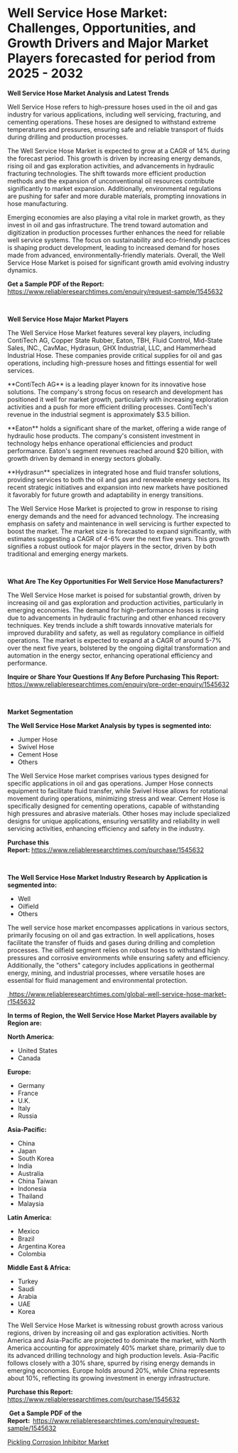 <p><h1>Well Service Hose Market: Challenges, Opportunities, and Growth Drivers and Major Market Players forecasted for period from 2025 - 2032</h1></p><p><strong>Well Service Hose Market Analysis and Latest Trends</strong></p>
<p><p>Well Service Hose refers to high-pressure hoses used in the oil and gas industry for various applications, including well servicing, fracturing, and cementing operations. These hoses are designed to withstand extreme temperatures and pressures, ensuring safe and reliable transport of fluids during drilling and production processes.</p><p>The Well Service Hose Market is expected to grow at a CAGR of 14% during the forecast period. This growth is driven by increasing energy demands, rising oil and gas exploration activities, and advancements in hydraulic fracturing technologies. The shift towards more efficient production methods and the expansion of unconventional oil resources contribute significantly to market expansion. Additionally, environmental regulations are pushing for safer and more durable materials, prompting innovations in hose manufacturing.</p><p>Emerging economies are also playing a vital role in market growth, as they invest in oil and gas infrastructure. The trend toward automation and digitization in production processes further enhances the need for reliable well service systems. The focus on sustainability and eco-friendly practices is shaping product development, leading to increased demand for hoses made from advanced, environmentally-friendly materials. Overall, the Well Service Hose Market is poised for significant growth amid evolving industry dynamics.</p></p>
<p><strong>Get a Sample PDF of the Report:&nbsp;</strong> <a href="https://www.reliableresearchtimes.com/enquiry/request-sample/1545632?utm_campaign=2204&utm_medium=2&utm_source=Github&utm_content=ia&utm_term=01022025&utm_id=well-service-hose">https://www.reliableresearchtimes.com/enquiry/request-sample/1545632</a></p>
<p>&nbsp;</p>
<p><strong>Well Service Hose Major Market Players</strong></p>
<p><p>The Well Service Hose Market features several key players, including ContiTech AG, Copper State Rubber, Eaton, TBH, Fluid Control, Mid-State Sales, INC., CavMac, Hydrasun, GHX Industrial, LLC, and Hammerhead Industrial Hose. These companies provide critical supplies for oil and gas operations, including high-pressure hoses and fittings essential for well services.</p><p>**ContiTech AG** is a leading player known for its innovative hose solutions. The company's strong focus on research and development has positioned it well for market growth, particularly with increasing exploration activities and a push for more efficient drilling processes. ContiTech's revenue in the industrial segment is approximately $3.5 billion.</p><p>**Eaton** holds a significant share of the market, offering a wide range of hydraulic hose products. The company's consistent investment in technology helps enhance operational efficiencies and product performance. Eaton's segment revenues reached around $20 billion, with growth driven by demand in energy sectors globally.</p><p>**Hydrasun** specializes in integrated hose and fluid transfer solutions, providing services to both the oil and gas and renewable energy sectors. Its recent strategic initiatives and expansion into new markets have positioned it favorably for future growth and adaptability in energy transitions.</p><p>The Well Service Hose Market is projected to grow in response to rising energy demands and the need for advanced technology. The increasing emphasis on safety and maintenance in well servicing is further expected to boost the market. The market size is forecasted to expand significantly, with estimates suggesting a CAGR of 4-6% over the next five years. This growth signifies a robust outlook for major players in the sector, driven by both traditional and emerging energy markets.</p></p>
<p>&nbsp;</p>
<p><strong>What Are The Key Opportunities For Well Service Hose Manufacturers?</strong></p>
<p><p>The Well Service Hose market is poised for substantial growth, driven by increasing oil and gas exploration and production activities, particularly in emerging economies. The demand for high-performance hoses is rising due to advancements in hydraulic fracturing and other enhanced recovery techniques. Key trends include a shift towards innovative materials for improved durability and safety, as well as regulatory compliance in oilfield operations. The market is expected to expand at a CAGR of around 5-7% over the next five years, bolstered by the ongoing digital transformation and automation in the energy sector, enhancing operational efficiency and performance.</p></p>
<p><strong>Inquire or Share Your Questions If Any Before Purchasing This Report:</strong> <a href="https://www.reliableresearchtimes.com/enquiry/pre-order-enquiry/1545632?utm_campaign=2204&utm_medium=2&utm_source=Github&utm_content=ia&utm_term=01022025&utm_id=well-service-hose">https://www.reliableresearchtimes.com/enquiry/pre-order-enquiry/1545632</a></p>
<p>&nbsp;</p>
<p><strong>Market Segmentation</strong></p>
<p><strong>The Well Service Hose Market Analysis by types is segmented into:</strong></p>
<p><ul><li>Jumper Hose</li><li>Swivel Hose</li><li>Cement Hose</li><li>Others</li></ul></p>
<p><p>The Well Service Hose market comprises various types designed for specific applications in oil and gas operations. Jumper Hose connects equipment to facilitate fluid transfer, while Swivel Hose allows for rotational movement during operations, minimizing stress and wear. Cement Hose is specifically designed for cementing operations, capable of withstanding high pressures and abrasive materials. Other hoses may include specialized designs for unique applications, ensuring versatility and reliability in well servicing activities, enhancing efficiency and safety in the industry.</p></p>
<p><strong>Purchase this Report:&nbsp;</strong><a href="https://www.reliableresearchtimes.com/purchase/1545632?utm_campaign=2204&utm_medium=2&utm_source=Github&utm_content=ia&utm_term=01022025&utm_id=well-service-hose">https://www.reliableresearchtimes.com/purchase/1545632</a></p>
<p>&nbsp;</p>
<p><strong>The Well Service Hose Market Industry Research by Application is segmented into:</strong></p>
<p><ul><li>Well</li><li>Oilfield</li><li>Others</li></ul></p>
<p><p>The well service hose market encompasses applications in various sectors, primarily focusing on oil and gas extraction. In well applications, hoses facilitate the transfer of fluids and gases during drilling and completion processes. The oilfield segment relies on robust hoses to withstand high pressures and corrosive environments while ensuring safety and efficiency. Additionally, the "others" category includes applications in geothermal energy, mining, and industrial processes, where versatile hoses are essential for fluid management and environmental protection.</p></p>
<p><a href="https://www.reliableresearchtimes.com/global-well-service-hose-market-r1545632?utm_campaign=2204&utm_medium=2&utm_source=Github&utm_content=ia&utm_term=01022025&utm_id=well-service-hose">&nbsp;https://www.reliableresearchtimes.com/global-well-service-hose-market-r1545632</a></p>
<p><strong>In terms of Region, the Well Service Hose Market Players available by Region are:</strong></p>
<p>
    <p> <strong> North America: </strong>
        <ul>
            <li>United States</li>
            <li>Canada</li>
        </ul>
        </p> 
    <p> <strong> Europe: </strong>
        <ul>
            <li>Germany</li>
            <li>France</li>
            <li>U.K.</li>
            <li>Italy</li>
            <li>Russia</li>
        </ul>
        </p> 
    <p> <strong> Asia-Pacific: </strong>
        <ul>
            <li>China</li>
            <li>Japan</li>
            <li>South Korea</li>
            <li>India</li>
            <li>Australia</li>
            <li>China Taiwan</li>
            <li>Indonesia</li>
            <li>Thailand</li>
            <li>Malaysia</li>
        </ul>
        </p> 
    <p> <strong> Latin America: </strong>
        <ul>
            <li>Mexico</li>
            <li>Brazil</li>
            <li>Argentina Korea</li>
            <li>Colombia</li>
        </ul>
        </p> 
    <p> <strong> Middle East & Africa: </strong>
        <ul>
            <li>Turkey</li>
            <li>Saudi</li>
            <li>Arabia</li>
            <li>UAE</li>
            <li>Korea</li>
        </ul>
    </p>
    </p>
<p><p>The Well Service Hose Market is witnessing robust growth across various regions, driven by increasing oil and gas exploration activities. North America and Asia-Pacific are projected to dominate the market, with North America accounting for approximately 40% market share, primarily due to its advanced drilling technology and high production levels. Asia-Pacific follows closely with a 30% share, spurred by rising energy demands in emerging economies. Europe holds around 20%, while China represents about 10%, reflecting its growing investment in energy infrastructure.</p></p>
<p><strong>Purchase this Report: </strong><a href="https://www.reliableresearchtimes.com/purchase/1545632?utm_campaign=2204&utm_medium=2&utm_source=Github&utm_content=ia&utm_term=01022025&utm_id=well-service-hose">https://www.reliableresearchtimes.com/purchase/1545632</a></p>
<p>&nbsp;<strong>Get a Sample PDF of the Report:&nbsp;&nbsp;</strong><a href="https://www.reliableresearchtimes.com/enquiry/request-sample/1545632?utm_campaign=2204&utm_medium=2&utm_source=Github&utm_content=ia&utm_term=01022025&utm_id=well-service-hose">https://www.reliableresearchtimes.com/enquiry/request-sample/1545632</a></p>
<p><strong></strong></p>
<p><p><a href="https://github.com/tambraunrue691969/Market-Research-Report-List-1/blob/main/pickling-corrosion-inhibitor-market.md?utm_campaign=2204&utm_medium=2&utm_source=Github&utm_content=ia&utm_term=01022025&utm_id=well-service-hose">Pickling Corrosion Inhibitor Market</a></p></p>
